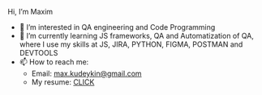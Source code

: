 Hi, I’m Maxim
- 👀 I’m interested in QA engineering and Code Programming
- 🌱 I’m currently learning JS frameworks, QA and Automatization of QA, where I use my skills at JS, JIRA, PYTHON, FIGMA, POSTMAN and DEVTOOLS
- 📫 How to reach me:
    - Email: max.kudeykin@gmail.com
	- My resume: [CLICK](https://drive.google.com/file/d/1bmLxobY-Xfm5OYF7KjQdsTPlbD03Xaql/view?usp=sharing)

<!---
mementomorion/mementomorion is a ✨ special ✨ repository because its `README.md` (this file) appears on your GitHub profile.
You can click the Preview link to take a look at your changes.
--->
